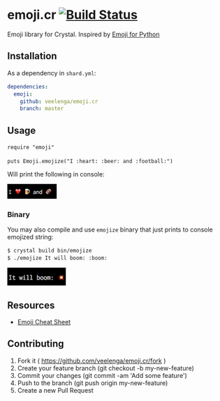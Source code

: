 # emoji.cr [![Build Status](https://travis-ci.org/veelenga/emoji.cr.svg?branch=master)](https://travis-ci.org/veelenga/emoji.cr)

Emoji library for Crystal. Inspired by [Emoji for Python](https://github.com/carpedm20/emoji)

## Installation

As a dependency in `shard.yml`:

```yaml
dependencies:
  emoji:
    github: veelenga/emoji.cr
    branch: master
```

## Usage

```crystal
require "emoji"

puts Emoji.emojize("I :heart: :beer: and :football:")
```

Will print the following in console:

![](assets/screen.png)

### Binary

You may also compile and use `emojize` binary that just prints to console emojized string:

```sh
$ crystal build bin/emojize
$ ./emojize It will boom: :boom:
```

![](assets/boom.png)


## Resources
- [Emoji Cheat Sheet](http://www.emoji-cheat-sheet.com/)

## Contributing

1. Fork it ( https://github.com/veelenga/emoji.cr/fork )
2. Create your feature branch (git checkout -b my-new-feature)
3. Commit your changes (git commit -am 'Add some feature')
4. Push to the branch (git push origin my-new-feature)
5. Create a new Pull Request
